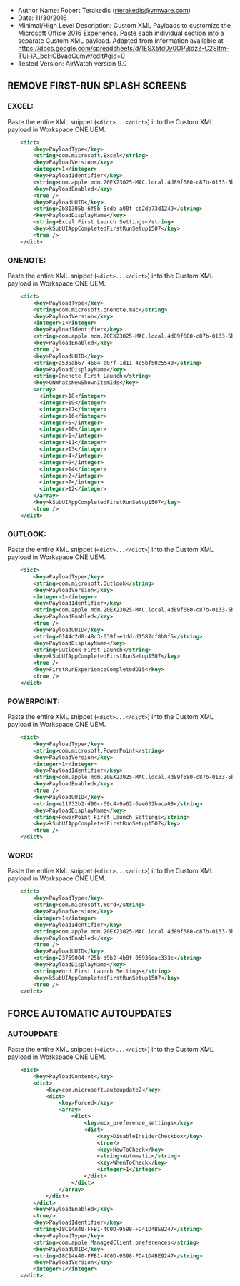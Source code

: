 * Author Name:  Robert Terakedis (rterakedis@vmware.com)
* Date:  11/30/2016 
*  Minimal/High Level Description:    Custom XML Payloads to customize the Microsoft Office 2016 Experience.  Paste each individual section into a separate Custom XML payload.  Adapted from information available at https://docs.google.com/spreadsheets/d/1ESX5td0y0OP3jdzZ-C2SItm-TUi-iA_bcHCBvaoCumw/edit#gid=0
* Tested Version:   AirWatch version 9.0


## REMOVE FIRST-RUN SPLASH SCREENS ##

### EXCEL: ###
Paste the entire XML snippet (`<dict>...</dict>`) into the Custom XML payload in Workspace ONE UEM.

```xml
    <dict>
        <key>PayloadType</key>
        <string>com.microsoft.Excel</string>
        <key>PayloadVersion</key>
        <integer>1</integer>
        <key>PayloadIdentifier</key>
        <string>com.apple.mdm.20EX23025-MAC.local.4d89f680-c87b-0133-5bc4-245e60d6b66b.alacarte.macosxrestrictions.5b4135a0-c87c-0133-5bc5-245e60d6b66b.new</string>
        <key>PayloadEnabled</key>
        <true />
        <key>PayloadUUID</key>
        <string>2b81305b-6f5b-5cdb-a00f-cb2db73d1249</string>
        <key>PayloadDisplayName</key>
        <string>Excel First Launch Settings</string>
        <key>kSubUIAppCompletedFirstRunSetup1507</key>
        <true />
    </dict>
```


### ONENOTE: ###
Paste the entire XML snippet (`<dict>...</dict>`) into the Custom XML payload in Workspace ONE UEM.

```xml
    <dict>
        <key>PayloadType</key>
        <string>com.microsoft.onenote.mac</string>
        <key>PayloadVersion</key>
        <integer>1</integer>
        <key>PayloadIdentifier</key>
        <string>com.apple.mdm.20EX23025-MAC.local.4d89f680-c87b-0133-5bc4-245e60d6b66b.alacarte.macosxrestrictions.5b4135a0-c87c-0133-5bc5-245e60d6b66b.dashboard</string>
        <key>PayloadEnabled</key>
        <true />
        <key>PayloadUUID</key>
        <string>a535ab67-4684-e07f-1d11-4c5bf5025540</string>
        <key>PayloadDisplayName</key>
        <string>Onenote First Launch</string>
        <key>ONWhatsNewShownItemIds</key>
        <array>
          <integer>18</integer>
          <integer>19</integer>
          <integer>17</integer>
          <integer>16</integer>
          <integer>5</integer>
          <integer>10</integer>
          <integer>1</integer>
          <integer>11</integer>
          <integer>13</integer>
          <integer>4</integer>
          <integer>9</integer>
          <integer>14</integer>
          <integer>2</integer>
          <integer>7</integer>
          <integer>12</integer>
        </array>
        <key>kSubUIAppCompletedFirstRunSetup1507</key>
        <true />
    </dict>
```


### OUTLOOK: ### 
Paste the entire XML snippet (`<dict>...</dict>`) into the Custom XML payload in Workspace ONE UEM.

```xml
    <dict>
        <key>PayloadType</key>
        <string>com.microsoft.Outlook</string>
        <key>PayloadVersion</key>
        <integer>1</integer>
        <key>PayloadIdentifier</key>
        <string>com.apple.mdm.20EX23025-MAC.local.4d89f680-c87b-0133-5bc4-245e60d6b66b.alacarte.macosxrestrictions.5b4135a0-c87c-0133-5bc5-245e60d6b66b.systemuiserver</string>
        <key>PayloadEnabled</key>
        <true />
        <key>PayloadUUID</key>
        <string>0144d2d8-48c3-039f-e1dd-d1587cf8b0f5</string>
        <key>PayloadDisplayName</key>
        <string>Outlook First Launch</string>
        <key>kSubUIAppCompletedFirstRunSetup1507</key>
        <true />
        <key>FirstRunExperienceCompletedO15</key>
        <true />
    </dict>
```


### POWERPOINT: ### 
Paste the entire XML snippet (`<dict>...</dict>`) into the Custom XML payload in Workspace ONE UEM.

```xml
    <dict>
        <key>PayloadType</key>
        <string>com.microsoft.PowerPoint</string>
        <key>PayloadVersion</key>
        <integer>1</integer>
        <key>PayloadIdentifier</key>
        <string>com.apple.mdm.20EX23025-MAC.local.4d89f680-c87b-0133-5bc4-245e60d6b66b.alacarte.macosxrestrictions.5b4135a0-c87c-0133-5bc5-245e60d6b66b.DiscRecording</string>
        <key>PayloadEnabled</key>
        <true />
        <key>PayloadUUID</key>
        <string>e11732b2-d90c-69c4-9a62-6ae632baca08</string>
        <key>PayloadDisplayName</key>
        <string>PowerPoint First Launch Settings</string>
        <key>kSubUIAppCompletedFirstRunSetup1507</key>
        <true />
    </dict>
```


### WORD: ### 
Paste the entire XML snippet (`<dict>...</dict>`) into the Custom XML payload in Workspace ONE UEM.

```xml
    <dict>
        <key>PayloadType</key>
        <string>com.microsoft.Word</string>
        <key>PayloadVersion</key>
        <integer>1</integer>
        <key>PayloadIdentifier</key>
        <string>com.apple.mdm.20EX23025-MAC.local.4d89f680-c87b-0133-5bc4-245e60d6b66b.alacarte.macosxrestrictions.5b4135a0-c87c-0133-5bc5-245e60d6b66b.finder</string>
        <key>PayloadEnabled</key>
        <true />
        <key>PayloadUUID</key>
        <string>23759084-f25b-d9b2-4b8f-05936dac333c</string>
        <key>PayloadDisplayName</key>
        <string>Word First Launch Settings</string>
        <key>kSubUIAppCompletedFirstRunSetup1507</key>
        <true />
    </dict>
```


## FORCE AUTOMATIC AUTOUPDATES ##

### AUTOUPDATE: ###

Paste the entire XML snippet (`<dict>...</dict>`) into the Custom XML payload in Workspace ONE UEM.

```xml
    <dict>
        <key>PayloadContent</key>
        <dict>
            <key>com.microsoft.autoupdate2</key>
            <dict>
                <key>Forced</key>
                <array>
                    <dict>
                        <key>mcx_preference_settings</key>
                        <dict>
                            <key>DisableInsiderCheckbox</key>
                            <true/>
                            <key>HowToCheck</key>
                            <string>Automatic</string>
                            <key>WhenToCheck</key>
                            <integer>1</integer>
                        </dict>
                    </dict>
                </array>
            </dict>
        </dict>
        <key>PayloadEnabled</key>
        <true/>
        <key>PayloadIdentifier</key>
        <string>18C14A40-FFB1-4C0D-9598-FD41D4BE9247</string>
        <key>PayloadType</key>
        <string>com.apple.ManagedClient.preferences</string>
        <key>PayloadUUID</key>
        <string>18C14A40-FFB1-4C0D-9598-FD41D4BE9247</string>
        <key>PayloadVersion</key>
        <integer>1</integer>
    </dict>
```